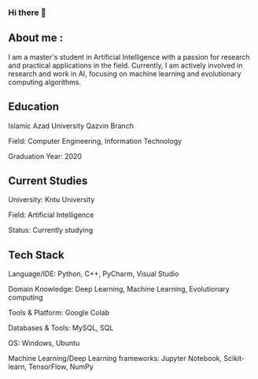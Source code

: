 ### Hi there 👋

## About me :
I am a master's student in Artificial Intelligence with a passion for research and practical applications in the field. Currently, I am actively involved in research and work in AI, focusing on machine learning and evolutionary computing algorithms.

## Education
Islamic Azad University Qazvin Branch

Field: Computer Engineering, Information Technology

Graduation Year: 2020

## Current Studies
University: Kntu University

Field: Artificial Intelligence

Status: Currently studying

## Tech Stack
Language/IDE: Python, C++, PyCharm, Visual Studio

Domain Knowledge: Deep Learning, Machine Learning, Evolutionary computing

Tools & Platform: Google Colab

Databases & Tools: MySQL, SQL

OS: Windows, Ubuntu

Machine Learning/Deep Learning frameworks: Jupyter Notebook, Scikit-learn, TensorFlow, NumPy





